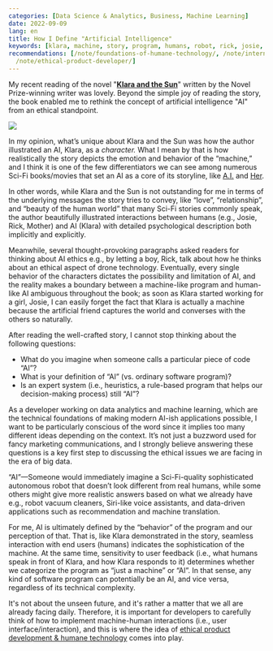 ```yaml
---
categories: [Data Science & Analytics, Business, Machine Learning]
date: 2022-09-09
lang: en
title: How I Define "Artificial Intelligence"
keywords: [klara, machine, story, program, humans, robot, rick, josie, behavior, ethical]
recommendations: [/note/foundations-of-humane-technology/, /note/internet-for-the-people/,
  /note/ethical-product-developer/]
---
```


My recent reading of the novel "[**Klara and the Sun**](https://amzn.to/3BuZIKu)" written by the Novel Prize-winning writer was lovely. Beyond the simple joy of reading the story, the book enabled me to rethink the concept of artificial intelligence "AI" from an ethical standpoint. 

<a href="https://www.amazon.ca/Klara-Sun-Kazuo-Ishiguro/dp/0735281262?_encoding=UTF8&qid=&sr=&linkCode=li1&tag=takuti-20&linkId=43e1dd275275b422ce61588d04743e1d&language=en_CA&ref_=as_li_ss_il" target="_blank"><img border="0" src="//ws-na.amazon-adsystem.com/widgets/q?_encoding=UTF8&ASIN=0735281262&Format=_SL110_&ID=AsinImage&MarketPlace=CA&ServiceVersion=20070822&WS=1&tag=takuti-20&language=en_CA" ></a><img src="https://ir-ca.amazon-adsystem.com/e/ir?t=takuti-20&language=en_CA&l=li1&o=15&a=0735281262" width="1" height="1" border="0" alt="" style="border:none !important; margin:0px !important;" />

In my opinion, what’s unique about Klara and the Sun was how the author illustrated an AI, Klara, as a *character.* What I mean by that is how realistically the story depicts the emotion and behavior of the “machine,” and I think it is one of the few differentiators we can see among numerous Sci-Fi books/movies that set an AI as a core of its storyline, like [A.I.](https://en.wikipedia.org/wiki/A.I._Artificial_Intelligence) and [Her](https://en.wikipedia.org/wiki/Her_%28film%29). 

In other words, while Klara and the Sun is not outstanding for me in terms of the underlying messages the story tries to convey, like “love”, “relationship”, and “beauty of the human world” that many Sci-Fi stories commonly speak, the author beautifully illustrated interactions between humans (e.g., Josie, Rick, Mother) and AI (Klara) with detailed psychological description both implicitly and explicitly. 

Meanwhile, several thought-provoking paragraphs asked readers for thinking about AI ethics e.g., by letting a boy, Rick, talk about how he thinks about an ethical aspect of drone technology. Eventually, every single behavior of the characters dictates the possibility and limitation of AI, and the reality makes a boundary between a machine-like program and human-like AI ambiguous throughout the book; as soon as Klara started working for a girl, Josie, I can easily forget the fact that Klara is actually a machine because the artificial friend captures the world and converses with the others so naturally. 

After reading the well-crafted story, I cannot stop thinking about the following questions:

- What do you imagine when someone calls a particular piece of code “AI”?
- What is your definition of “AI” (vs. ordinary software program)?
- Is an expert system (i.e., heuristics, a rule-based program that helps our decision-making process) still “AI”?

As a developer working on data analytics and machine learning, which are the technical foundations of making modern AI-ish applications possible, I want to be particularly conscious of the word since it implies too many different ideas depending on the context. It’s not just a buzzword used for fancy marketing communications, and I strongly believe answering these questions is a key first step to discussing the ethical issues we are facing in the era of big data. 

“AI”—Someone would immediately imagine a Sci-Fi-quality sophisticated autonomous robot that doesn’t look different from real humans, while some others might give more realistic answers based on what we already have e.g., robot vacuum cleaners, Siri-like voice assistants, and data-driven applications such as recommendation and machine translation. 

For me, AI is ultimately defined by the “behavior” of the program and our perception of that. That is, like Klara demonstrated in the story, seamless interaction with end users (humans) indicates the sophistication of the machine. At the same time, sensitivity to user feedback (i.e., what humans speak in front of Klara, and how Klara responds to it) determines whether we categorize the program as “just a machine” or “AI”. In that sense, any kind of software program can potentially be an AI, and vice versa, regardless of its technical complexity. 

It's not about the unseen future, and it's rather a matter that we all are already facing daily. Therefore, it is important for developers to carefully think of how to implement machine-human interactions (i.e., user interface/interaction), and this is where the idea of [ethical product development & humane technology](/note/foundations-of-humane-technology/) comes into play.
